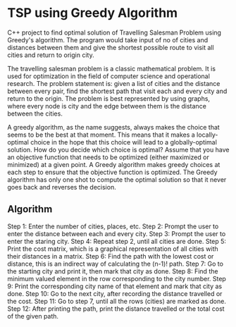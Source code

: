 # TSP using Greedy Algorithm
C++ project to find optimal solution of Travelling Salesman Problem using Greedy's algorithm. The program would take input of no of cities and distances between them and give the shortest possible route to visit all cities and return to origin city. 

The travelling salesman problem is a classic mathematical problem. It is used for optimization in the field of computer science and operational research. 
The problem statement is: given a list of cities and the distance between every pair, find the shortest path that visit each and every city and return to the origin. The problem is best represented by using graphs, where every node is city and the edge between them is the distance between the cities. 


A greedy algorithm, as the name suggests, always makes the choice that seems to be the best at that moment. This means that it makes a locally-optimal choice in the hope that this choice will lead to a globally-optimal solution.
How do you decide which choice is optimal?
Assume that you have an objective function that needs to be optimized (either maximized or minimized) at a given point. A Greedy algorithm makes greedy choices at each step to ensure that the objective function is optimized. The Greedy algorithm has only one shot to compute the optimal solution so that it never goes back and reverses the decision.

## Algorithm

Step 1: 	Enter the number of cities, places, etc. 
Step 2: 	Prompt the user to enter the distance between each and every city.
Step 3: 	Prompt the user to enter the staring city.
Step 4: 	Repeat step 2, until all cities are done.
Step 5: 	Print the cost matrix, which is a graphical representation of all cities with their distances in a matrix.
Step 6: 	Find the path with the lowest cost or distance, this is an indirect way of calculating the (n-1)! path. 
Step 7: 	Go to the starting city and print it, then mark that city as done.
Step 8: 	Find the minimum valued element in the row corresponding to the city number.
Step 9: 	Print the corresponding city name of that element and mark that city as done.
Step 10: 	Go to the next city, after recording the distance travelled or the cost.
Step 11: 	Go to step 7, until all the rows (cities) are marked as done. 
Step 12: 	After printing the path, print the distance travelled or the total cost of the given path.
